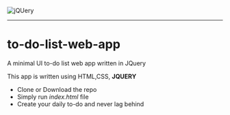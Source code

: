 ![jQUery](https://zdnet4.cbsistatic.com/hub/i/2019/04/21/9d791bf2-9b20-476a-bba6-201e622d2a1f/e842eb3c351d9c4cf358e7088923da14/jquery-logo-blue.png)
***

# to-do-list-web-app
A minimal UI to-do list web app written in JQuery

This app is written using HTML,CSS, **JQUERY**

* Clone or Download the repo
* Simply run *index.html* file
* Create your daily to-do and  never lag behind
